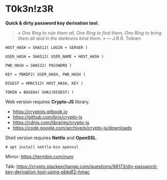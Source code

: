 # T0k3n!z3R

**Quick & dirty password key derivation tool.**

> _« One Ring to rule them all, One Ring to find them, One Ring to bring them all and in the darkness bind them. »_ — J.R.R. Tolkien


```
HOST_HASH = SHA512( LOGIN + SERVER )

USER_HASH = SHA512( USER_NAME + HOST_HASH )

PWD_HASH = SHA512( PASSWORD )

KEY = PBKDF2( USER_HASH, PWD_HASH )

DIGEST = HMAC512( HOST_HASH, KEY )

TOKEN = BASE64( SHA1(DIGEST) )
```

Web version requires **Crypto-JS** library.

- https://cryptojs.gitbook.io
- https://github.com/brix/crypto-js
- https://cdnjs.com/libraries/crypto-js
- https://code.google.com/archive/p/crypto-js/downloads

Shell version requires **Nettle** and **OpenSSL**.

`# apt install nettle-bin openssl`

Mirror: https://termbin.com/nunr

Talk: https://crypto.stackexchange.com/questions/98173/diy-password-key-derivation-tool-using-pbkdf2-hmac
